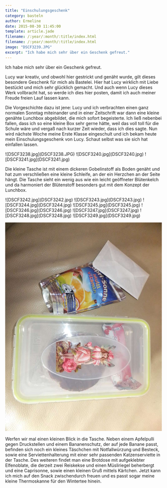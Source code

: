 ```yaml
---
title: "Einschulungsgeschenk"
category: basteln
author: Ermeline
date: 2015-08-30 11:45:00 
template: article.jade
filename: /:year/:month/:title/index.html
filename: /:year/:month/:title/index.html
image: "DSCF3239.JPG"
excerpt: "Ich habe mich sehr über ein Geschenk gefreut."
---
```


Ich habe mich sehr über ein Geschenk gefreut.

Lucy war kreativ, und obwohl hier gestrickt und genäht wurde, gilt dieses besondere Geschenk für mich als Bastelei. Hier hat Lucy wirklich mit Liebe bestückt und mich sehr glücklich gemacht. Und auch wenn Lucy dieses Werk vollbracht hat, so werde ich dies hier posten, damit ich auch meiner Freude freien Lauf lassen kann.

Die Vorgeschichte dazu ist jene: Lucy und ich verbrachten einen ganz normalen Sonntag miteinander und in einer Zeitschrift war dann eine kleine genähte Lunchbox abgebildet, die mich sofort begeisterte. Ich ließ nebenbei fallen, dass ich so eine kleine Box sehr gerne hätte, weil das voll toll für die Schule wäre und vergaß nach kurzer Zeit wieder, dass ich dies sagte. Nun wird nächste Woche meine Erste Klasse eingeschult und ich bekam heute mein Einschulungsgeschenk von Lucy. Schaut selbst was sie sich hat einfallen lassen.

<div class="slideshow_landscape">
![DSCF3238.jpg](DSCF3238.JPG)
![DSCF3240.jpg](DSCF3240.jpg)
![DSCF3241.jpg](DSCF3241.jpg)
</div>

Die kleine Tasche ist mit einem dickeren Gobelinstoff als Boden genäht und hat zum verschließen eine kleine Schleife, an der ein Herzchen an der Seite hängt. Die Tasche sieht ein wenig aus wie ein leicht geöffneter Blütenkelch und da harmoniert der Blütenstoff besonders gut mit dem Konzept der Lunchbox.


<div class="slideshow_landscape">
![DSCF3242.jpg](DSCF3242.jpg)
![DSCF3243.jpg](DSCF3243.jpg)
![DSCF3244.jpg](DSCF3244.jpg)
![DSCF3245.jpg](DSCF3245.jpg)
![DSCF3246.jpg](DSCF3246.jpg)
![DSCF3247.jpg](DSCF3247.jpg)
![DSCF3248.jpg](DSCF3248.jpg)
![DSCF3249.jpg](DSCF3249.jpg)
</div>

![DSCF3250](DSCF3250.jpg)

Werfen wir mal einen kleinen Blick in die Tasche. Neben einem Apfelpulli gegen Druckstellen und einem Bananenschutz, der auf jede Banane passt, befinden sich noch ein kleines Täschchen mit Notfallwürzung und Besteck, sowie eine Serviettenhalterung mit einer sehr passenden Katzenserviette in der Tasche. Des weiteren findet man eine Brotdose mit aufgeklebter Elfenoblate, die derzeit zwei Reiskekse und einen Müsliriegel beherbergt und eine Caprisonne, sowie einen kleinen Gruß mittels Kärtchen. Jetzt kann ich mich auf den Snack zwischendurch freuen und es passt sogar meine kleine Thermoskanne für den Wintertee hinein.
